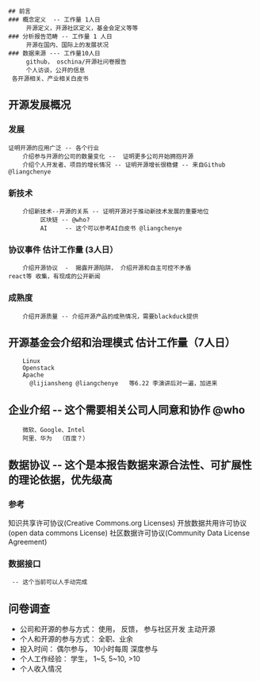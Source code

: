 
	## 前言
	### 概念定义  -- 工作量 1人日
	 	 开源定义，开源社区定义，基金会定义等等
	### 分析报告范畴 -- 工作量 1 人日
		 开源在国内、国际上的发展状况
	### 数据来源 --- 工作量10人日
		 github， oschina/开源社问卷报告
		 个人访谈，公开的信息
     各开源相关、产业相关白皮书
     
  ## 开源发展概况
  ### 发展
    证明开源的应用广泛 -- 各个行业
		介绍参与开源的公司的数量变化 --  证明更多公司开始拥抱开源
		介绍个人开发者、项目的增长情况 -- 证明开源增长很稳健 -- 来自Github @liangchenye
  ### 新技术
		介绍新技术--开源的关系 -- 证明开源对于推动新技术发展的重要地位
             区块链 -- @who?
             AI     -- 这个可以参考AI白皮书 @liangchenye
  ### 协议事件  估计工作量  (3人日）
		介绍开源协议  -  揭露开源陷阱， 介绍开源和自主可控不矛盾  
    react等 收集，有现成的公开新闻
  ### 成熟度  
		介绍开源质量 -- 介绍开源产品的成熟情况，需要blackduck提供
    
  ## 开源基金会介绍和治理模式  估计工作量（7人日）
		Linux 
		Openstack
		Apache
          @lijiansheng @liangchenye   等6.22 李演讲后对一遍，加进来
  ## 企业介绍  -- 这个需要相关公司人同意和协作  @who
		微软、Google、Intel
		阿里、华为  （百度？）
    
  
  ## 数据协议   -- 这个是本报告数据来源合法性、可扩展性的理论依据，优先级高
  ### 参考
知识共享许可协议(Creative Commons.org Licenses)
开放数据共用许可协议(open data commons License)
社区数据许可协议(Community Data License Agreement)
  ### 数据接口
     -- 这个当前可以人手动完成
     
  ## 问卷调查
   - 公司和开源的参与方式：  使用， 反馈， 参与社区开发  主动开源
   - 个人和开源的参与方式：  全职、业余
   - 投入时间： 偶尔参与， 10小时每周  深度参与
   - 个人工作经验：         学生， 1~5, 5~10, >10
   - 个人收入情况


